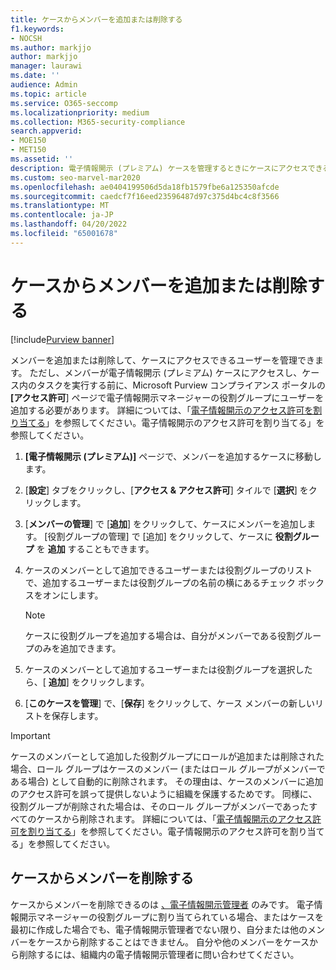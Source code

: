 ```yaml
---
title: ケースからメンバーを追加または削除する
f1.keywords:
- NOCSH
ms.author: markjjo
author: markjjo
manager: laurawi
ms.date: ''
audience: Admin
ms.topic: article
ms.service: O365-seccomp
ms.localizationpriority: medium
ms.collection: M365-security-compliance
search.appverid:
- MOE150
- MET150
ms.assetid: ''
description: 電子情報開示 (プレミアム) ケースを管理するときにケースにアクセスできるメンバーを追加または削除する方法について説明します。
ms.custom: seo-marvel-mar2020
ms.openlocfilehash: ae0404199506d5da18fb1579fbe6a125350afcde
ms.sourcegitcommit: caedcf7f16eed23596487d97c375d4bc4c8f3566
ms.translationtype: MT
ms.contentlocale: ja-JP
ms.lasthandoff: 04/20/2022
ms.locfileid: "65001678"
---
```

# <a name="add-or-remove-members-from-a-case"></a>ケースからメンバーを追加または削除する

[!include[Purview banner](../includes/purview-rebrand-banner.md)]

メンバーを追加または削除して、ケースにアクセスできるユーザーを管理できます。 ただし、メンバーが電子情報開示 (プレミアム) ケースにアクセスし、ケース内のタスクを実行する前に、Microsoft Purview コンプライアンス ポータルの **[アクセス許可**] ページで電子情報開示マネージャーの役割グループにユーザーを追加する必要があります。 詳細については、「[電子情報開示のアクセス許可を割り当てる](./assign-ediscovery-permissions.md)」を参照してください。電子情報開示のアクセス許可を割り当てる」を参照してください。

1. **[電子情報開示 (プレミアム)]** ページで、メンバーを追加するケースに移動します。

2. [**設定**] タブをクリックし、[**アクセス & アクセス許可**] タイルで [**選択**] をクリックします。

3. [**メンバーの管理**] で [**追加**] をクリックして、ケースにメンバーを追加します。 [役割グループの管理] で [追加] をクリックして、ケースに **役割グループ** を **追加** することもできます。

4. ケースのメンバーとして追加できるユーザーまたは役割グループのリストで、追加するユーザーまたは役割グループの名前の横にあるチェック ボックスをオンにします。

   > [!NOTE]
   > ケースに役割グループを追加する場合は、自分がメンバーである役割グループのみを追加できます。

5. ケースのメンバーとして追加するユーザーまたは役割グループを選択したら、[ **追加**] をクリックします。

6. [**このケースを管理**] で、[**保存**] をクリックして、ケース メンバーの新しいリストを保存します。

> [!IMPORTANT]
> ケースのメンバーとして追加した役割グループにロールが追加または削除された場合、ロール グループはケースのメンバー (またはロール グループがメンバーである場合) として自動的に削除されます。 その理由は、ケースのメンバーに追加のアクセス許可を誤って提供しないように組織を保護するためです。 同様に、役割グループが削除された場合は、そのロール グループがメンバーであったすべてのケースから削除されます。 詳細については、「[電子情報開示のアクセス許可を割り当てる](assign-ediscovery-permissions.md#adding-role-groups-as-members-of-ediscovery-cases)」を参照してください。電子情報開示のアクセス許可を割り当てる」を参照してください。

## <a name="removing-members-from-a-case"></a>ケースからメンバーを削除する

ケースからメンバーを削除できるのは [、電子情報開示管理者](assign-ediscovery-permissions.md) のみです。 電子情報開示マネージャーの役割グループに割り当てられている場合、またはケースを最初に作成した場合でも、電子情報開示管理者でない限り、自分または他のメンバーをケースから削除することはできません。 自分や他のメンバーをケースから削除するには、組織内の電子情報開示管理者に問い合わせてください。
